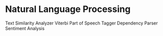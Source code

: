 # Natural Language Processing

Text Similarity Analyzer
Viterbi Part of Speech Tagger
Dependency Parser
Sentiment Analysis
